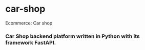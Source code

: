 # car-shop
Ecommerce: Car shop

### Car Shop backend platform written in Python with its framework FastAPI.
